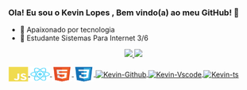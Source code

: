 ### Ola! Eu sou o Kevin Lopes , Bem vindo(a) ao meu GitHub! 👋


- 🔭 Apaixonado por tecnologia
- 🌱 Estudante Sistemas Para Internet 3/6
<div align="center">
  <a href="https://github.com/Kevinlps">
  <img height="180em" src="https://github-readme-stats.vercel.app/api?username=Kevinlps&show_icons=true&theme=cobalt&include_all_commits=true&count_private=true"/>
  <img height="180em" src="https://github-readme-stats.vercel.app/api/top-langs/?username=Kevinlps&layout=compact&langs_count=7&theme=cobalt"/>
</div>
 
<div style="display: inline_block" ><br>
  <img align="center" alt="Kevin-Js" height="30" width="40" src="https://raw.githubusercontent.com/devicons/devicon/master/icons/javascript/javascript-plain.svg">
  <img align="center" alt="Kevin-React" height="30" width="40" src="https://raw.githubusercontent.com/devicons/devicon/master/icons/react/react-original.svg">
  <img align="center" alt="Kevin-HTML" height="30" width="40" src="https://raw.githubusercontent.com/devicons/devicon/master/icons/html5/html5-original.svg">
  <img align="center" alt="Kevin-CSS" height="30" width="40" src="https://raw.githubusercontent.com/devicons/devicon/master/icons/css3/css3-original.svg"> 
  <img align="center" alt="Kevin-Github" height="30" width="40" src="https://cdn.jsdelivr.net/gh/devicons/devicon/icons/github/github-original.svg" />
  <img align="center" alt="Kevin-Vscode" height="30" width="40" src="https://cdn.jsdelivr.net/gh/devicons/devicon/icons/vscode/vscode-original.svg" />
  <img align="center" alt="Kevin-ts" height="30" width="40" src="https://cdn.jsdelivr.net/gh/devicons/devicon/icons/typescript/typescript-original.svg" />
  </div>
  
##


